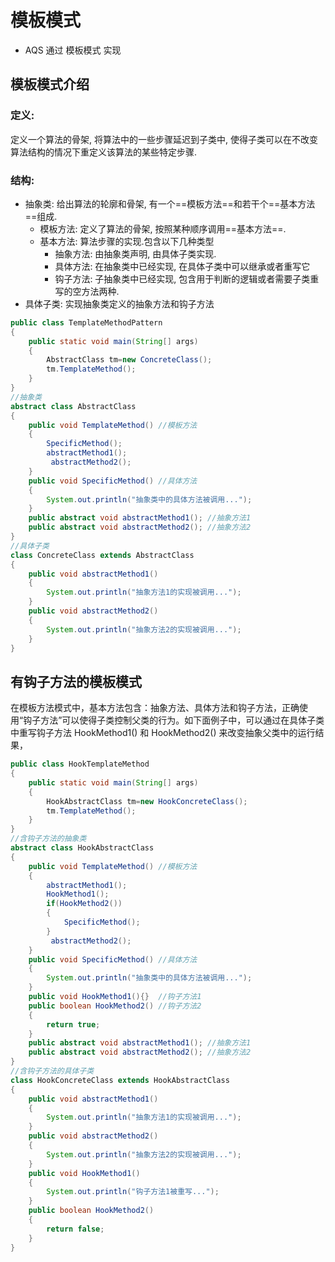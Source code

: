 # 模板模式

- AQS 通过 模板模式 实现

## 模板模式介绍

### 定义:

定义一个算法的骨架, 将算法中的一些步骤延迟到子类中, 使得子类可以在不改变算法结构的情况下重定义该算法的某些特定步骤.



### 结构:

- 抽象类: 给出算法的轮廓和骨架, 有一个==模板方法==和若干个==基本方法==组成. 
  - 模板方法: 定义了算法的骨架, 按照某种顺序调用==基本方法==.
  - 基本方法: 算法步骤的实现.包含以下几种类型
    - 抽象方法: 由抽象类声明, 由具体子类实现.
    - 具体方法: 在抽象类中已经实现, 在具体子类中可以继承或者重写它
    - 钩子方法: 子抽象类中已经实现, 包含用于判断的逻辑或者需要子类重写的空方法两种.
- 具体子类: 实现抽象类定义的抽象方法和钩子方法



```java
public class TemplateMethodPattern
{
    public static void main(String[] args)
    {
        AbstractClass tm=new ConcreteClass();
        tm.TemplateMethod();
    }
}
//抽象类
abstract class AbstractClass
{
    public void TemplateMethod() //模板方法
    {
        SpecificMethod();
        abstractMethod1();          
         abstractMethod2();
    }  
    public void SpecificMethod() //具体方法
    {
        System.out.println("抽象类中的具体方法被调用...");
    }   
    public abstract void abstractMethod1(); //抽象方法1
    public abstract void abstractMethod2(); //抽象方法2
}
//具体子类
class ConcreteClass extends AbstractClass
{
    public void abstractMethod1()
    {
        System.out.println("抽象方法1的实现被调用...");
    }   
    public void abstractMethod2()
    {
        System.out.println("抽象方法2的实现被调用...");
    }
}
```





## 有钩子方法的模板模式

在模板方法模式中，基本方法包含：抽象方法、具体方法和钩子方法，正确使用“钩子方法”可以使得子类控制父类的行为。如下面例子中，可以通过在具体子类中重写钩子方法 HookMethod1() 和 HookMethod2() 来改变抽象父类中的运行结果，



```java
public class HookTemplateMethod
{
    public static void main(String[] args)
    {
        HookAbstractClass tm=new HookConcreteClass();
        tm.TemplateMethod();
    }
}
//含钩子方法的抽象类
abstract class HookAbstractClass
{
    public void TemplateMethod() //模板方法
    {
        abstractMethod1();
        HookMethod1();
        if(HookMethod2())
        {
            SpecificMethod();   
        }
         abstractMethod2();
    }  
    public void SpecificMethod() //具体方法
    {
        System.out.println("抽象类中的具体方法被调用...");
    }
    public void HookMethod1(){}  //钩子方法1
    public boolean HookMethod2() //钩子方法2
    {
        return true;
    }
    public abstract void abstractMethod1(); //抽象方法1
    public abstract void abstractMethod2(); //抽象方法2
}
//含钩子方法的具体子类
class HookConcreteClass extends HookAbstractClass
{
    public void abstractMethod1()
    {
        System.out.println("抽象方法1的实现被调用...");
    }   
    public void abstractMethod2()
    {
        System.out.println("抽象方法2的实现被调用...");
    }   
    public void HookMethod1()
    {
        System.out.println("钩子方法1被重写...");
    }
    public boolean HookMethod2()
    {
        return false;
    }
}
```

